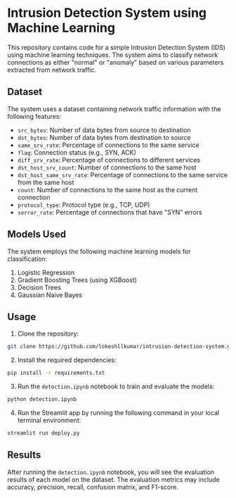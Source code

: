 # Intrusion Detection System using Machine Learning

This repository contains code for a simple Intrusion Detection System (IDS) using machine learning techniques. The system aims to classify network connections as either "normal" or "anomaly" based on various parameters extracted from network traffic.

## Dataset
The system uses a dataset containing network traffic information with the following features:

- `src_bytes`: Number of data bytes from source to destination
- `dst_bytes`: Number of data bytes from destination to source
- `same_srv_rate`: Percentage of connections to the same service
- `flag`: Connection status (e.g., SYN, ACK)
- `diff_srv_rate`: Percentage of connections to different services
- `dst_host_srv_count`: Number of connections to the same host
- `dst_host_same_srv_rate`: Percentage of connections to the same service from the same host
- `count`: Number of connections to the same host as the current connection
- `protocol_type`: Protocol type (e.g., TCP, UDP)
- `serror_rate`: Percentage of connections that have "SYN" errors

## Models Used
The system employs the following machine learning models for classification:

1. Logistic Regression
2. Gradient Boosting Trees (using XGBoost)
3. Decision Trees
4. Gaussian Naive Bayes

## Usage
1. Clone the repository:

```bash
git clone https://github.com/lokeshllkumar/intrusion-detection-system.git
```

2. Install the required dependencies:

```bash
pip install -r requirements.txt
```

3. Run the `detection.ipynb` notebook to train and evaluate the models:

```bash
python detection.ipynb
```
4. Run the Streamlit app by running the following command in your local terminal environment:
```bash
streamlit run deploy.py
```

## Results
After running the `detection.ipynb` notebook, you will see the evaluation results of each model on the dataset. The evaluation metrics may include accuracy, precision, recall, confusion matrix, and F1-score.